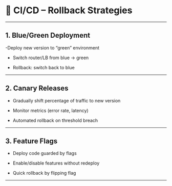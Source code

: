 # 🚀 CI/CD – Rollback Strategies

---

## 1. Blue/Green Deployment

-Deploy new version to “green” environment  

- Switch router/LB from blue → green  

- Rollback: switch back to blue

---

## 2. Canary Releases

- Gradually shift percentage of traffic to new version  

- Monitor metrics (error rate, latency)  

- Automated rollback on threshold breach

---

## 3. Feature Flags

- Deploy code guarded by flags  

- Enable/disable features without redeploy  

- Quick rollback by flipping flag

---
